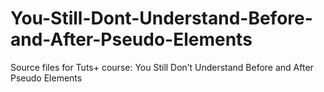 # You-Still-Dont-Understand-Before-and-After-Pseudo-Elements
Source files for Tuts+ course: You Still Don’t Understand Before and After Pseudo Elements

